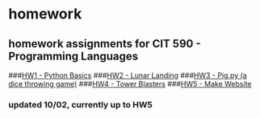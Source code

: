 # homework

## homework assignments for CIT 590 - Programming Languages

###[HW1 - Python Basics](https://github.com/sophieluo/homework/tree/master/HW1)
###[HW2 - Lunar Landing](https://github.com/sophieluo/homework/tree/master/HW2)
###[HW3 - Pig.py (a dice throwing game)](https://github.com/sophieluo/homework/tree/master/HW3)
###[HW4 - Tower Blasters](https://github.com/sophieluo/homework/tree/master/HW4)
###[HW5 - Make Website](https://github.com/sophieluo/homework/tree/master/HW5)

### updated 10/02, currently up to HW5